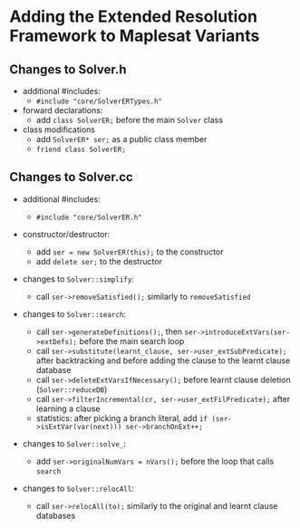 # Adding the Extended Resolution Framework to Maplesat Variants
## Changes to Solver.h
- additional #includes:
    - `#include "core/SolverERTypes.h"`
- forward declarations:
    - add `class SolverER;` before the main `Solver` class
- class modifications
    - add `SolverER* ser;` as a public class member
    - `friend class SolverER;`

## Changes to Solver.cc
- additional #includes:
    - `#include "core/SolverER.h"`
- constructor/destructor:
    - add `ser = new SolverER(this);` to the constructor
    - add `delete ser;` to the destructor
- changes to `Solver::simplify`:
    - call `ser->removeSatisfied();` similarly to `removeSatisfied`

- changes to `Solver::search`:
    - call `ser->generateDefinitions();`, then `ser->introduceExtVars(ser->extDefs);` before the main search loop
    - call `ser->substitute(learnt_clause, ser->user_extSubPredicate);` after backtracking and before adding the clause to the learnt clause database
    - call `ser->deleteExtVarsIfNecessary();` before learnt clause deletion (`Solver::reduceDB`)
    - call `ser->filterIncremental(cr, ser->user_extFilPredicate);` after learning a clause
    - statistics: after picking a branch literal, add `if (ser->isExtVar(var(next))) ser->branchOnExt++;`

- changes to `Solver::solve_`:
    - add `ser->originalNumVars = nVars();` before the loop that calls `search`

- changes to `Solver::relocAll`:
    - call `ser->relocAll(to);` similarly to the original and learnt clause databases